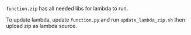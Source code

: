 `function.zip` has all needed libs for lambda to run.

To update lambda, update `function.py` and run `update_lambda_zip.sh` then upload zip as lambda source. 
